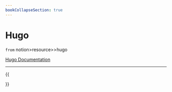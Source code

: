 ```yaml
---
bookCollapseSection: true
---
```


# Hugo

`from` notion>resource>>hugo

[Hugo Documentation](https://gohugo.io/documentation/)

---

{{<section summary >}}
